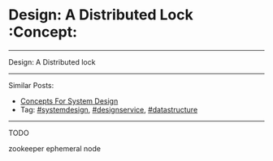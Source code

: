 # Design: A Distributed Lock     :Concept:


---

Design: A Distributed lock  

---

Similar Posts:  
-   [Concepts For System Design](https://brain.dennyzhang.com/design-concept)
-   Tag: [#systemdesign](https://brain.dennyzhang.com/tag/systemdesign), [#designservice](https://brain.dennyzhang.com/tag/designservice), [#datastructure](https://brain.dennyzhang.com/tag/datastructure)

---

TODO  

zookeeper ephemeral node